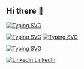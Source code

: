 ## Hi there 👋



[![Typing SVG](https://readme-typing-svg.demolab.com?font=Fira+Code&pause=1000&width=435&lines=Sergei+Nezhevets)](https://git.io/typing-svg)

[![Typing SVG](https://readme-typing-svg.demolab.com?font=Fira+Code&pause=1000&width=435&lines=BS+in+Applied+Math+and+Statistics)](https://git.io/typing-svg)
[![Typing SVG](https://readme-typing-svg.demolab.com?font=Fira+Code&pause=1000&width=435&lines=Minor+Computer+Sceince)](https://git.io/typing-svg)

[![Typing SVG](https://readme-typing-svg.demolab.com?font=Fira+Code&pause=1000&width=435&lines=Applied+Math+and+Statistics)](https://git.io/typing-svg)


[![Linkedin](https://i.sstatic.net/gVE0j.png) LinkedIn](https://www.linkedin.com/in/sergei-n//)
&nbsp;

<!--
**ssnez/ssnez** is a ✨ _special_ ✨ repository because its `README.md` (this file) appears on your GitHub profile.

Here are some ideas to get you started:

- 🔭 I’m currently working on ...
- 🌱 I’m currently learning ...
- 👯 I’m looking to collaborate on ...
- 🤔 I’m looking for help with ...
- 💬 Ask me about ...
- 📫 How to reach me: ...
- 😄 Pronouns: ...
- ⚡ Fun fact: ...
-->
